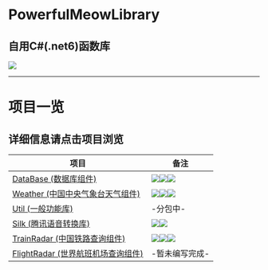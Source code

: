 # PowerfulMeowLibrary
## 自用C#(.net6)函数库

![](https://img.shields.io/github/languages/code-size/DavidSciMeow/PowerfulMeowLibrary)

-----
# 项目一览
## 详细信息请点击项目浏览
|项目|备注|
|---|---|
|[DataBase (数据库组件)](https://github.com/DavidSciMeow/PowerfulMeowLibrary/tree/master/Meow.DataBase)|![](https://img.shields.io/nuget/dt/Electronicute.Meow.DataBase)![](https://img.shields.io/nuget/vpre/Electronicute.Meow.DataBase?label=NuGet%20Version)[![](https://github.com/DavidSciMeow/PowerfulMeowLibrary/actions/workflows/Db.yml/badge.svg?branch=master)](https://github.com/DavidSciMeow/PowerfulMeowLibrary/actions/workflows/Db.yml)|
|[Weather (中国中央气象台天气组件)](https://github.com/DavidSciMeow/PowerfulMeowLibrary/tree/master/Meow.Weather)|![](https://img.shields.io/nuget/dt/Electronicute.Meow.Weather)![](https://img.shields.io/nuget/vpre/Electronicute.Meow.Weather?label=NuGet%20Version)[![](https://github.com/DavidSciMeow/PowerfulMeowLibrary/actions/workflows/Weather.yml/badge.svg?branch=master)](https://github.com/DavidSciMeow/PowerfulMeowLibrary/actions/workflows/Weather.yml)|
|[Util (一般功能库)](https://github.com/DavidSciMeow/PowerfulMeowLibrary/tree/master/Meow.Util.Core)|-分包中-|
|[Silk (腾讯语音转换库)](https://github.com/DavidSciMeow/PowerfulMeowLibrary/tree/master/Meow.Voice.Silk)|![](https://img.shields.io/nuget/dt/Electronicute.Meow.Voice.Silk)![](https://img.shields.io/nuget/vpre/Electronicute.Meow.Voice.Silk?label=NuGet%20Version)|
|[TrainRadar (中国铁路查询组件)](https://github.com/DavidSciMeow/PowerfulMeowLibrary/tree/master/Meow.TrainRadar)|![](https://img.shields.io/nuget/dt/Electronicute.Meow.TrainRadar)![](https://img.shields.io/nuget/vpre/Electronicute.Meow.TrainRadar?label=NuGet%20Version)[![](https://github.com/DavidSciMeow/PowerfulMeowLibrary/actions/workflows/TrainRadar.yml/badge.svg?branch=master)](https://github.com/DavidSciMeow/PowerfulMeowLibrary/actions/workflows/TrainRadar.yml)|
|[FlightRadar (世界航班机场查询组件)](https://github.com/DavidSciMeow/PowerfulMeowLibrary/tree/master/Meow.FlightRadar)|-暂未编写完成-|

